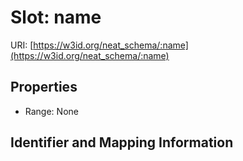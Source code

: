 # Slot: name

URI: [https://w3id.org/neat_schema/:name](https://w3id.org/neat_schema/:name)



<!-- no inheritance hierarchy -->


## Properties

 * Range: None



## Identifier and Mapping Information





